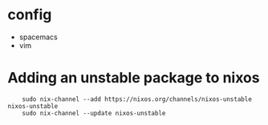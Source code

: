 # config

- spacemacs
- vim

# Adding an unstable package to nixos
```
    sudo nix-channel --add https://nixos.org/channels/nixos-unstable nixos-unstable
    sudo nix-channel --update nixos-unstable
```
